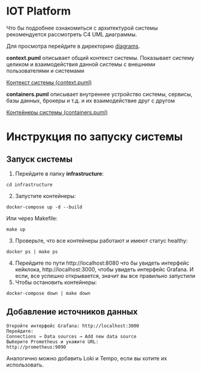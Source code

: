# **IOT Platform**

Что бы подробнее ознакомиться с архитектурой системы рекомендуется рассмотреть C4 UML диаграммы.

Для просмотра перейдите в директорию [diagrams](./diagrams/).

**context.puml** описывает общий контекст системы. Показывает систему целиком и взаимодействия данной системы с
внешними пользователями и системами

[Контекст системы (context.puml)](./diagrams/context.puml)

**containers.puml** описывает внутреннее устройство системы, сервисы, базы данных, брокеры и т.д. и их
взаимодействие друг с другом

[Контейнеры системы (containers.puml)](./diagrams/containers.puml)
# Инструкция по запуску системы

## Запуск системы

1. Перейдите в папку **infrastructure**:
```
cd infrastructure
```
2. Запустите контейнеры:
```
docker-compose up -d --build
```
Или через Makefile:
```
make up
```
3. Проверьте, что все контейнеры работают и имеют статус healthy:
```
docker ps | make ps
```
4. Перейдите по пути http://localhost:8080 что бы увидеть интерфейс кейклока,
   http://localhost:3000, чтобы увидеть интерфейс Grafana. И если, все успешно открывается,
значит вы все правильно запустили
5. Чтобы остановить контейнеры:
```
docker-compose down | make down
``` 


## Добавление источников данных

```
Откройте интерфейс Grafana: http://localhost:3000
Перейдите:
Connections → Data sources → Add new data source
Выберите Prometheus и укажите URL:
http://prometheus:9090
```

Аналогично можно добавить Loki и Tempo, если вы хотите их использовать.

